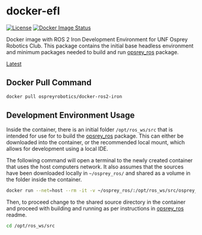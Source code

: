# docker-efl
[![License](https://img.shields.io/badge/License-Apache_2.0-blue.svg?style=plastic)](https://github.com/Osprey-Robotics/docker-ros2-iron/blob/master/LICENSE.txt)
[![Docker Image Status](https://github.com/Osprey-Robotics/docker-ros2-iron/actions/workflows/main.yml/badge.svg/)](https://github.com/Osprey-Robotics/docker-ros2-iron/actions)

Docker image with ROS 2 Iron Development Environment for UNF Osprey
Robotics Club. This package contains the initial base headless environment and minimum packages needed to build and run [opsrey_ros](https://github.com/Osprey-Robotics/osprey_ros) package.

[Latest](https://hub.docker.com/r/ospreyrobotics/docker-ros2-iron/tags)

## Docker Pull Command
```bash
docker pull ospreyrobotics/docker-ros2-iron
```

## Development Environment Usage
Inside the container, there is an initial folder `/opt/ros_ws/src` that is intended for use for to build the [opsrey_ros](https://github.com/Osprey-Robotics/osprey_ros) package. This can either be downloaded into the container, or the recommended local mount, which allows for development using a local IDE. 

The following command will open a terminal to the newly created 
container that uses the host computers network. It also assumes that the sources have been downloaded locally in `~/osprey_ros/` and shared as a volume in the folder inside the container.
```bash
docker run --net=host --rm -it -v ~/osprey_ros/:/opt/ros_ws/src/osprey_ros ospreyrobotics/docker-ros2-iron:latest
```

Then, to proceed change to the shared source directory in the container
and proceed with building and running as per instructions in
[opsrey_ros](https://github.com/Osprey-Robotics/osprey_ros) readme.
```bash
cd /opt/ros_ws/src
```